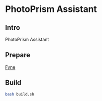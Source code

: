 # PhotoPrism Assistant
## Intro
PhotoPrism Assistant
## Prepare
[Fyne](https://docs.fyne.io/started/)
## Build
```bash
bash build.sh
```
